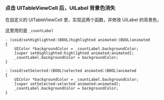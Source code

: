 ### 点击 UITableViewCell 后，UILabel 背景色消失

在自定义的 UITableViewCell 里，实现这两个函数，并修改 UILabel 的背景色，

这里用的是 `_countLabel`

```
- (void)setHighlighted:(BOOL)highlighted animated:(BOOL)animated
{
    UIColor *backgroundColor = _countLabel.backgroundColor;
    [super setHighlighted:highlighted animated:animated];
    _countLabel.backgroundColor = backgroundColor;
}

- (void)setSelected:(BOOL)selected animated:(BOOL)animated
{
    UIColor *backgroundColor = _countLabel.backgroundColor;
    [super setSelected:selected animated:animated];
    _countLabel.backgroundColor = backgroundColor;
}
```


